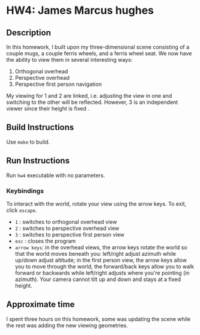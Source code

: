 # HW4: James Marcus hughes

## Description
In this homework, I built upon my three-dimensional scene consisting 
of a couple mugs, a couple ferris wheels, and a ferris wheel seat. We now have the ability to 
view them in several interesting ways:

1. Orthogonal overhead
2. Perspective overhead
3. Perspective first person navigation

My viewing for 1 and 2 are linked, i.e. adjusting the view in one and switching to the other will be reflected. 
However, 3 is an independent viewer since their height is fixed .  

## Build Instructions
Use `make` to build.

## Run Instructions
Run `hw4` executable with no parameters. 

### Keybindings
To interact with the world, rotate your view using the arrow keys. 
To exit, click `escape`.
- `1` : switches to orthogonal overhead view
- `2` : switches to perspective overhead view
- `3` : switches to perspective first person view
- `esc` : closes the program
- `arrow keys`: in the overhead views, the arrow keys rotate the world so that the world moves
beneath you: left/right adjust azimuth while up/down adjust altitude; in the first person view,
the arrow keys allow you to move through the world, the forward/back keys allow you to walk forward 
or backwards while left/right adjusts where you're pointing (in azimuth). 
Your camera cannot tilt up and down and stays at a fixed height.

## Approximate time
I spent three hours on this homework, some was updating the scene while the rest was adding the new 
viewing geometries. 
